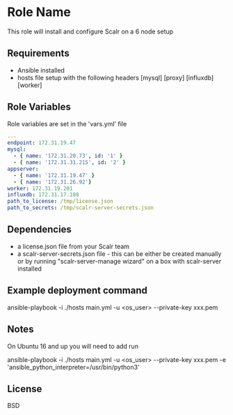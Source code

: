 Role Name
=========

This role will install and configure Scalr on a 6 node setup

Requirements
------------

- Ansible installed
- hosts file setup with the following headers
  [mysql]
  [proxy]
  [influxdb]
  [worker]

Role Variables
--------------

Role variables are set in the 'vars.yml' file

``` yaml
---
endpoint: 172.31.19.47
mysql:
  - { name: '172.31.20.73', id: '1' }
  - { name: '172.31.31.215', id: '2' }
appserver:
  - { name: '172.31.19.47' }
  - { name: '172.31.26.92'}
worker: 172.31.19.201
influxdb: 172.31.17.108
path_to_license: /tmp/license.json
path_to_secrets: /tmp/scalr-server-secrets.json

```

Dependencies
------------

- a license.json file from your Scalr team
- a scalr-server-secrets.json file - this can be either be created manually or by running "scalr-server-manage wizard" on a box with
  scalr-server installed

Example deployment command
----------------
ansible-playbook -i ./hosts main.yml -u <os_user> --private-key xxx.pem

Notes
----------------
On Ubuntu 16 and up you will need to add run

ansible-playbook -i ./hosts main.yml -u <os_user> --private-key xxx.pem -e 'ansible_python_interpreter=/usr/bin/python3'

License
-------

BSD
